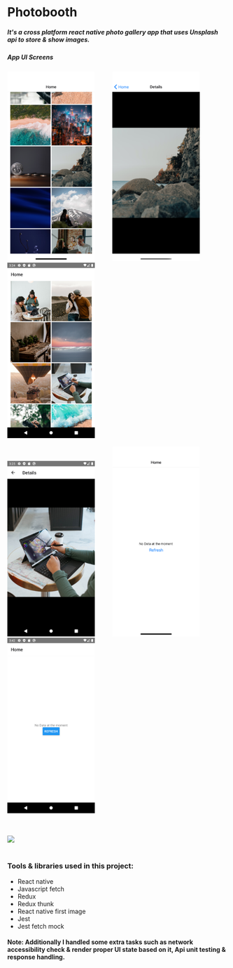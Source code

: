 # Photobooth
##### It's a cross platform react native photo gallery app that uses Unsplash api to store &amp; show images.
##### App UI Screens
<img src="images/ios_home.png" width="200"> &emsp; &emsp; <img src="images/ios_details.png" width="200"> &emsp; &emsp; <img src="images/android_home.png" width="200"> 
<br >
<br >
<img src="images/android_details.png" width="200"> &emsp; &emsp;  <img src="images/ios_no_network.png" width="200"> &emsp; &emsp; <img src="images/android_no_network.png" width="200">

<br >
<br >
<img src="images/simulators.png" width="1000">
<br >
<br >
 
### Tools & libraries used in this project: 
- React native 
- Javascript fetch
- Redux
- Redux thunk
- React native first image 
- Jest
- Jest fetch mock 

#### Note: Additionally I handled some extra tasks such as network accessibility check & render proper UI state based on it, Api unit testing & response handling.
